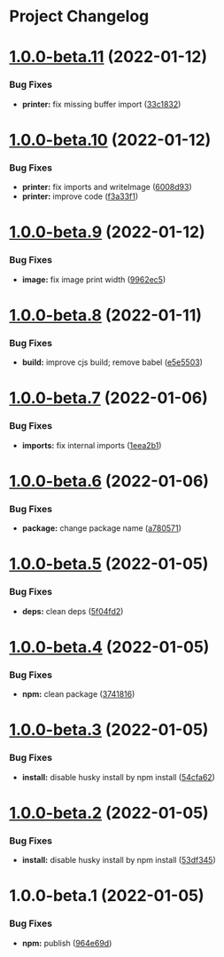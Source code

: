 # Project Changelog

# [1.0.0-beta.11](https://github.com/ThornWalli/node-devterm/compare/v1.0.0-beta.10...v1.0.0-beta.11) (2022-01-12)


### Bug Fixes

* **printer:** fix missing buffer import ([33c1832](https://github.com/ThornWalli/node-devterm/commit/33c18322d02c578f58e193865e11c0c67b25233c))

# [1.0.0-beta.10](https://github.com/ThornWalli/node-devterm/compare/v1.0.0-beta.9...v1.0.0-beta.10) (2022-01-12)


### Bug Fixes

* **printer:** fix imports and writeImage ([6008d93](https://github.com/ThornWalli/node-devterm/commit/6008d93e6bbe42549f0d86fa2357d05d49f60775))
* **printer:** improve code ([f3a33f1](https://github.com/ThornWalli/node-devterm/commit/f3a33f1d9b683ad9fd10631093744647f2a41e49))

# [1.0.0-beta.9](https://github.com/ThornWalli/node-devterm/compare/v1.0.0-beta.8...v1.0.0-beta.9) (2022-01-12)


### Bug Fixes

* **image:** fix image print width ([9962ec5](https://github.com/ThornWalli/node-devterm/commit/9962ec5b394e9c88302fd101e38076d19d7af5c5))

# [1.0.0-beta.8](https://github.com/ThornWalli/node-devterm/compare/v1.0.0-beta.7...v1.0.0-beta.8) (2022-01-11)


### Bug Fixes

* **build:** improve cjs build; remove babel ([e5e5503](https://github.com/ThornWalli/node-devterm/commit/e5e55032e01c944ab3ceef9b24204515fd58928b))

# [1.0.0-beta.7](https://github.com/ThornWalli/node-devterm/compare/v1.0.0-beta.6...v1.0.0-beta.7) (2022-01-06)


### Bug Fixes

* **imports:** fix internal imports ([1eea2b1](https://github.com/ThornWalli/node-devterm/commit/1eea2b16c09e1b85609c8a8a9b755a7db2e730fc))

# [1.0.0-beta.6](https://github.com/ThornWalli/node-devterm/compare/v1.0.0-beta.5...v1.0.0-beta.6) (2022-01-06)


### Bug Fixes

* **package:** change package name ([a780571](https://github.com/ThornWalli/node-devterm/commit/a78057148dd42b317f8ee94e18adb468e359829f))

# [1.0.0-beta.5](https://github.com/ThornWalli/node-devterm/compare/v1.0.0-beta.4...v1.0.0-beta.5) (2022-01-05)


### Bug Fixes

* **deps:** clean deps ([5f04fd2](https://github.com/ThornWalli/node-devterm/commit/5f04fd28a6b16bdc8a53916790fd0255968219b7))

# [1.0.0-beta.4](https://github.com/ThornWalli/node-devterm/compare/v1.0.0-beta.3...v1.0.0-beta.4) (2022-01-05)


### Bug Fixes

* **npm:** clean package ([3741816](https://github.com/ThornWalli/node-devterm/commit/37418160ee74acdfaef3da46137e422e2ba585e5))

# [1.0.0-beta.3](https://github.com/ThornWalli/node-devterm/compare/v1.0.0-beta.2...v1.0.0-beta.3) (2022-01-05)


### Bug Fixes

* **install:** disable husky install by npm install ([54cfa62](https://github.com/ThornWalli/node-devterm/commit/54cfa62f1745750adfffa6f7c67d7639eb708053))

# [1.0.0-beta.2](https://github.com/ThornWalli/node-devterm/compare/v1.0.0-beta.1...v1.0.0-beta.2) (2022-01-05)


### Bug Fixes

* **install:** disable husky install by npm install ([53df345](https://github.com/ThornWalli/node-devterm/commit/53df345ca57a76b52c65368437fc2bc11c35fd29))

# 1.0.0-beta.1 (2022-01-05)


### Bug Fixes

* **npm:** publish ([964e69d](https://github.com/ThornWalli/node-devterm/commit/964e69d4c9cda801b3a006bde5d0eb1633fc38ca))
